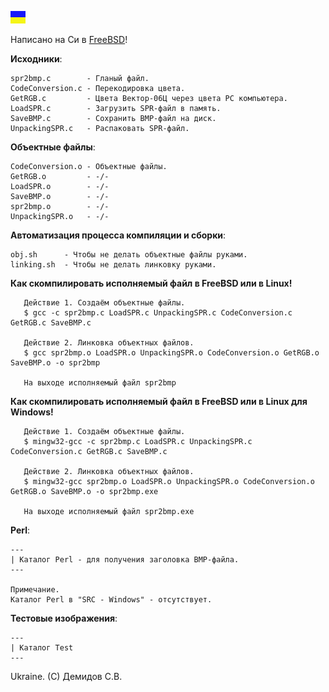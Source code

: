 ![](https://github.com/drilnet/vector-06c-spr2bmp/blob/master/UA.png)

Написано на Си в [FreeBSD](https://www.freebsd.org/ru/)!

**Исходники**:

    spr2bmp.c        - Гланый файл.
    CodeConversion.c - Перекодировка цвета.
    GetRGB.c         - Цвета Вектор-06Ц через цвета PC компьютера.
    LoadSPR.c        - Загрузить SPR-файл в память.
    SaveBMP.c        - Сохранить BMP-файл на диск.
    UnpackingSPR.c   - Распаковать SPR-файл.

**Объектные файлы**:

    CodeConversion.o - Объектные файлы.
    GetRGB.o         - -/-
    LoadSPR.o        - -/-
    SaveBMP.o        - -/-
    spr2bmp.o        - -/-
    UnpackingSPR.o   - -/-

**Автоматизация процесса компиляции и сборки**:

    obj.sh      - Чтобы не делать объектные файлы руками.
    linking.sh  - Чтобы не делать линковку руками.

**Как скомпилировать исполняемый файл в FreeBSD или в Linux!**
 
       Действие 1. Создаём объектные файлы.
       $ gcc -c spr2bmp.c LoadSPR.c UnpackingSPR.c CodeConversion.c GetRGB.c SaveBMP.c

       Действие 2. Линковка объектных файлов.
       $ gcc spr2bmp.o LoadSPR.o UnpackingSPR.o CodeConversion.o GetRGB.o SaveBMP.o -o spr2bmp

       На выходе исполняемый файл spr2bmp

**Как скомпилировать исполняемый файл в FreeBSD или в Linux для Windows!**

       Действие 1. Создаём объектные файлы.
       $ mingw32-gcc -c spr2bmp.c LoadSPR.c UnpackingSPR.c CodeConversion.c GetRGB.c SaveBMP.c

       Действие 2. Линковка объектных файлов.
       $ mingw32-gcc spr2bmp.o LoadSPR.o UnpackingSPR.o CodeConversion.o GetRGB.o SaveBMP.o -o spr2bmp.exe

       На выходе исполняемый файл spr2bmp.exe

**Perl**:    
    
    ---
    | Каталог Perl - для получения заголовка BMP-файла.
    ---

    Примечание.
    Каталог Perl в "SRC - Windows" - отсутствует.

**Тестовые изображения**:

    ---
    | Каталог Test
    ---

Ukraine. (C) Демидов С.В.

